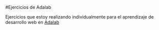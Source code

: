 #Ejercicios de Adalab

Ejercicios que estoy realizando individualmente para el aprendizaje de desarrollo web en [Adalab](https://adalab.es/bootcamp-programacion/)
